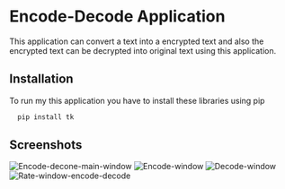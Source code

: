 
# Encode-Decode Application

This application can convert a text into a encrypted text and also the encrypted text can be decrypted into original text using this application.



## Installation

To run my this application you have to install these libraries using pip

```bash
  pip install tk
```
    
## Screenshots



![Encode-decone-main-window](https://github.com/user-attachments/assets/2757e4e0-2510-4753-8655-7444ad850658) 
![Encode-window](https://github.com/user-attachments/assets/52be356a-9925-484a-a15a-22ce91c54166)
![Decode-window](https://github.com/user-attachments/assets/73350367-5b81-4967-8c75-ba5d38353564)
![Rate-window-encode-decode](https://github.com/user-attachments/assets/179eb5a0-b0d6-42b9-b906-3428ff42a080)
